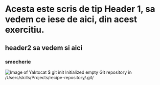 # Acesta este scris de tip Header 1, sa vedem ce iese de aici, din acest exercitiu.
## header2 sa vedem si aici
### smecherie
![Image of Yaktocat](https://octodex.github.com/images/yaktocat.png)
$ git init
Initialized empty Git repository in /Users/skills/Projects/recipe-repository/.git/
